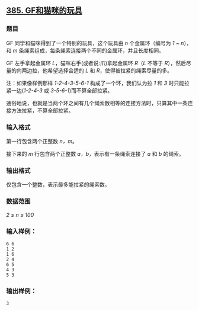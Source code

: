 ## [385. GF和猫咪的玩具](https://www.acwing.com/problem/content/387/)

### 题目

GF 同学和猫咪得到了一个特别的玩具，这个玩具由 *n* 个金属环（编号为 *1 ~ n*），和 *m* 条绳索组成，每条绳索连接两个不同的金属环，并且长度相同。

GF 左手拿起金属环 *L*，猫咪右手(或者说:爪)拿起金属环 *R*（*L* 不等于 *R*），然后尽量的向两边拉，他希望选择合适的 *L* 和 *R*，使得被拉紧的绳索尽量的多。

注：如果像样例那样 *1-2-4-3-5-6-1* 构成了一个环，我们认为拉 *1* 和 *3* 时只能拉紧一边(*1-2-4-3* 或 *3-5-6-1*)而不算全部拉紧。

通俗地说，也就是当两个环之间有几个绳索数相等的连接方法时，只算其中一条连接方法拉紧，不算全部拉紧。

### 输入格式

第一行包含两个正整数 *n，m*。

接下来的 *m* 行包含两个正整数 *a，b*，表示有一条绳索连接了 *a* 和 *b* 的绳索。

### 输出格式

仅包含一个整数，表示最多能拉紧的绳索数。

### 数据范围

*2 ≤ n ≤ 100*

### 输入样例：

```
6 6
1 2
1 6
2 4
6 5
4 3
5 3
```

### 输出样例：

```
3
```
